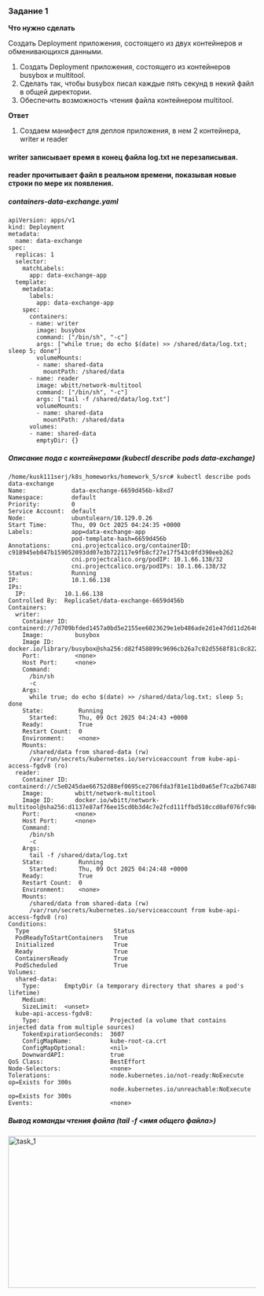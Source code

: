 ### Задание 1 

**Что нужно сделать**

Создать Deployment приложения, состоящего из двух контейнеров и обменивающихся данными.

1. Создать Deployment приложения, состоящего из контейнеров busybox и multitool.
2. Сделать так, чтобы busybox писал каждые пять секунд в некий файл в общей директории.
3. Обеспечить возможность чтения файла контейнером multitool.


**Ответ**

1) Создаем манифест для деплоя приложения, в нем 2 контейнера, writer и reader

#### writer записывает время в конец файла log.txt не перезаписывая.
#### reader прочитывает файл в реальном времени, показывая новые строки по мере их появления.

##### containers-data-exchange.yaml

```
apiVersion: apps/v1
kind: Deployment
metadata:
  name: data-exchange
spec:
  replicas: 1
  selector:
    matchLabels:
      app: data-exchange-app
  template:
    metadata:
      labels:
        app: data-exchange-app
    spec:
      containers:
      - name: writer
        image: busybox
        command: ["/bin/sh", "-c"] 
        args: ["while true; do echo $(date) >> /shared/data/log.txt; sleep 5; done"]
        volumeMounts:
        - name: shared-data
          mountPath: /shared/data
      - name: reader
        image: wbitt/network-multitool
        command: ["/bin/sh", "-c"]
        args: ["tail -f /shared/data/log.txt"]
        volumeMounts:
        - name: shared-data
          mountPath: /shared/data
      volumes:
      - name: shared-data
        emptyDir: {}
```

##### Описание пода с контейнерами (kubectl describe pods data-exchange)

```
/home/kusk111serj/k8s_homeworks/homework_5/src# kubectl describe pods data-exchange
Name:             data-exchange-6659d456b-k8xd7
Namespace:        default
Priority:         0
Service Account:  default
Node:             ubuntulearn/10.129.0.26
Start Time:       Thu, 09 Oct 2025 04:24:35 +0000
Labels:           app=data-exchange-app
                  pod-template-hash=6659d456b
Annotations:      cni.projectcalico.org/containerID: c918945eb047b159052093dd07e3b722117e9fb8cf27e17f543c0fd390eeb262
                  cni.projectcalico.org/podIP: 10.1.66.138/32
                  cni.projectcalico.org/podIPs: 10.1.66.138/32
Status:           Running
IP:               10.1.66.138
IPs:
  IP:           10.1.66.138
Controlled By:  ReplicaSet/data-exchange-6659d456b
Containers:
  writer:
    Container ID:  containerd://7d709bfded1457a0bd5e2155ee6023629e1eb486ade2d1e47dd11d264639a111
    Image:         busybox
    Image ID:      docker.io/library/busybox@sha256:d82f458899c9696cb26a7c02d5568f81c8c8223f8661bb2a7988b269c8b9051e
    Port:          <none>
    Host Port:     <none>
    Command:
      /bin/sh
      -c
    Args:
      while true; do echo $(date) >> /shared/data/log.txt; sleep 5; done
    State:          Running
      Started:      Thu, 09 Oct 2025 04:24:43 +0000
    Ready:          True
    Restart Count:  0
    Environment:    <none>
    Mounts:
      /shared/data from shared-data (rw)
      /var/run/secrets/kubernetes.io/serviceaccount from kube-api-access-fgdv8 (ro)
  reader:
    Container ID:  containerd://c5e0245dae66752d88ef0695ce2706fda3f81e11bd0a65ef7ca2b67488e5c0f6
    Image:         wbitt/network-multitool
    Image ID:      docker.io/wbitt/network-multitool@sha256:d1137e87af76ee15cd0b3d4c7e2fcd111ffbd510ccd0af076fc98dddfc50a735
    Port:          <none>
    Host Port:     <none>
    Command:
      /bin/sh
      -c
    Args:
      tail -f /shared/data/log.txt
    State:          Running
      Started:      Thu, 09 Oct 2025 04:24:48 +0000
    Ready:          True
    Restart Count:  0
    Environment:    <none>
    Mounts:
      /shared/data from shared-data (rw)
      /var/run/secrets/kubernetes.io/serviceaccount from kube-api-access-fgdv8 (ro)
Conditions:
  Type                        Status
  PodReadyToStartContainers   True 
  Initialized                 True 
  Ready                       True 
  ContainersReady             True 
  PodScheduled                True 
Volumes:
  shared-data:
    Type:       EmptyDir (a temporary directory that shares a pod's lifetime)
    Medium:     
    SizeLimit:  <unset>
  kube-api-access-fgdv8:
    Type:                    Projected (a volume that contains injected data from multiple sources)
    TokenExpirationSeconds:  3607
    ConfigMapName:           kube-root-ca.crt
    ConfigMapOptional:       <nil>
    DownwardAPI:             true
QoS Class:                   BestEffort
Node-Selectors:              <none>
Tolerations:                 node.kubernetes.io/not-ready:NoExecute op=Exists for 300s
                             node.kubernetes.io/unreachable:NoExecute op=Exists for 300s
Events:                      <none>

```

##### Вывод команды чтения файла (tail -f <имя общего файла>)

<img width="884" height="309" alt="task_1" src="https://github.com/user-attachments/assets/d176029f-a51a-4e01-b265-a8f91baef378" />
